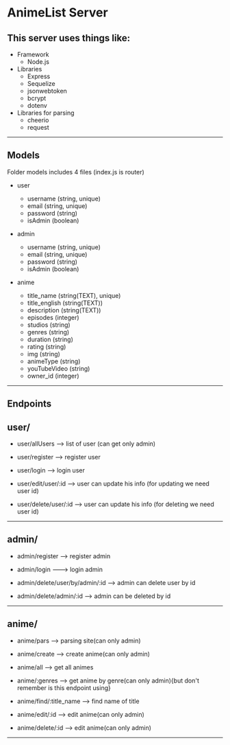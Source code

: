 # AnimeList Server 

## This server uses things like:
* Framework
    * Node.js
* Libraries
    * Express
    * Sequelize
    * jsonwebtoken
    * bcrypt
    * dotenv
* Libraries for parsing
    * cheerio
    * request


---
## Models


Folder models includes 4 files (index.js is router)

* user
    * username (string, unique)
    * email (string, unique)
    * password (string)
    * isAdmin (boolean)


* admin
    * username (string, unique)
    * email (string, unique)
    * password (string)
    * isAdmin (boolean)

* anime
    * title_name (string(TEXT), unique)
    * title_english (string(TEXT))
    * description (string(TEXT))
    * episodes (integer)
    * studios (string)
    * genres (string)
    * duration (string)
    * rating (string)
    * img (string)
    * animeType (string)
    * youTubeVideo (string)
    * owner_id (integer)

---
## Endpoints

## user/ 
* user/allUsers -->   list of user (can get only admin)

* user/register --> register user

* user/login --> login user

* user/edit/user/:id --> user can update his info (for updating we need user id)

* user/delete/user/:id --> user can update his info (for deleting we need user id)

---
## admin/

* admin/register --> register admin

* admin/login ---> login admin

* admin/delete/user/by/admin/:id --> admin can delete user by id

* admin/delete/admin/:id --> admin can be deleted by id

---
## anime/

* anime/pars --> parsing site(can only admin)

* anime/create --> create anime(can only admin)

* anime/all --> get all animes

* anime/:genres --> get anime by genre(can only admin){but don't remember is this endpoint using}

* anime/find/:title_name --> find name of title

* anime/edit/:id --> edit anime(can only admin)

* anime/delete/:id --> edit anime(can only admin)
---